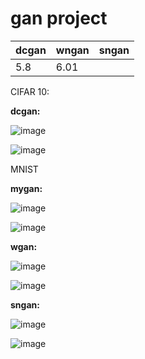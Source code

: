 # gan project


dcgan  | wngan | sngan
------ | ------|----------
5.8    | 6.01  | 
   




CIFAR 10:

**dcgan:**

![image](https://user-images.githubusercontent.com/85835776/163833178-8f053107-3e38-4cdc-ae9a-50004b9422e0.png)


![image](https://user-images.githubusercontent.com/85835776/163834609-84ad4adc-f15f-4fb6-bf24-160c0adec8d4.png)









MNIST

**mygan:**




![image](https://user-images.githubusercontent.com/85835776/163837006-61e34bfe-4f7f-4dba-bfe8-9ecd0f550b5e.png)



![image](https://user-images.githubusercontent.com/85835776/163837087-a7512377-f576-424d-b07f-8c8867a53a9f.png)







**wgan:**



![image](https://user-images.githubusercontent.com/85835776/163837593-0875feda-1519-4eaa-8804-79e8830a038b.png)


![image](https://user-images.githubusercontent.com/85835776/163835373-5b13f85f-9661-418c-a9a3-bd929cfb6586.png)


**sngan:**




![image](https://user-images.githubusercontent.com/85835776/163837399-87a3bf5b-ccaf-4c2a-9ab0-4b89dac6d280.png)


![image](https://user-images.githubusercontent.com/85835776/163835805-03710f80-68ea-49fa-8e53-65cbb5c97cd7.png)

